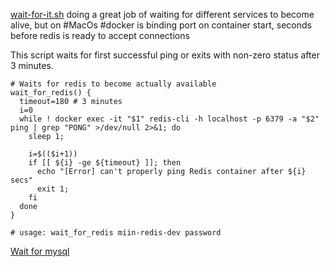 [wait-for-it.sh](https://github.com/vishnubob/wait-for-it) doing a great job of waiting for different services to become alive, but on #MacOs #docker is binding port on container start, seconds before redis is ready to accept connections

This script waits for first successful ping or exits with non-zero status after 3 minutes.

```shell
# Waits for redis to become actually available
wait_for_redis() {
  timeout=180 # 3 minutes
  i=0
  while ! docker exec -it "$1" redis-cli -h localhost -p 6379 -a "$2" ping | grep "PONG" >/dev/null 2>&1; do
    sleep 1;

    i=$(($i+1))
    if [[ ${i} -ge ${timeout} ]]; then
      echo "[Error] can't properly ping Redis container after ${i} secs"
      exit 1;
    fi
  done
}

# usage: wait_for_redis miin-redis-dev password
```

[Wait for mysql](Wait%20for%20mysql.md)